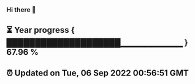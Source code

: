 ### Hi there 👋
⏳ Year progress { ████████████████████▁▁▁▁▁▁▁▁▁▁ } 67.96 %
---
⏰ Updated on Tue, 06 Sep 2022 00:56:51 GMT
---
